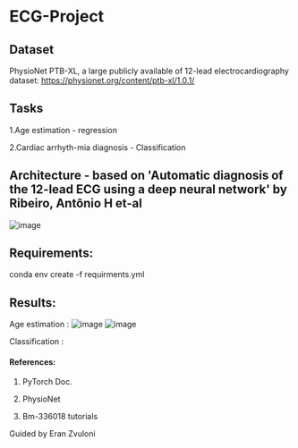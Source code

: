 # ECG-Project
## Dataset
PhysioNet PTB-XL, a large publicly available of 12-lead electrocardiography dataset:
https://physionet.org/content/ptb-xl/1.0.1/
## Tasks
1.Age estimation - regression 

2.Cardiac arrhyth-mia diagnosis - Classification 
## Architecture - based on 'Automatic diagnosis of the 12-lead ECG using a deep neural network' by Ribeiro, Antônio H et-al
![image](https://user-images.githubusercontent.com/112961476/210334307-cc42f997-f1b6-4bc0-b2a7-2e346646ec68.png)
## Requirements:
conda env create -f requirments.yml

## Results:
Age estimation :
![image](https://user-images.githubusercontent.com/112961476/212991289-7eefa36b-96ea-40f4-b135-07e7a7fcc0f9.png)
![image](https://user-images.githubusercontent.com/112961476/212991314-30a3413e-764f-4720-a863-b6877d208bb7.png)

Classification :







#### References:
1. PyTorch Doc.

2. PhysioNet

3. Bm-336018 tutorials



Guided by Eran Zvuloni
